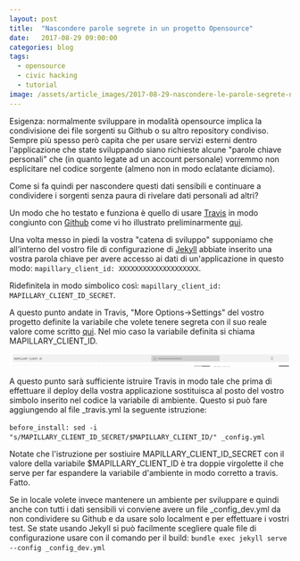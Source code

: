 ```yaml
---
layout: post
title:  "Nascondere parole segrete in un progetto Opensource"
date:   2017-08-29 09:00:00
categories: blog
tags:
  - opensource
  - civic hacking
  - tutorial
image: /assets/article_images/2017-08-29-nascondere-le-parole-segrete-nei-vostri-progetti/1.jpeg
---
```


Esigenza: normalmente sviluppare in modalità opensource implica la condivisione dei file sorgenti su Github o su altro repository condiviso. Sempre più spesso però capita che per usare servizi esterni dentro l'applicazione che state sviluppando siano richieste alcune "parole chiave personali" che (in quanto legate ad un account personale) vorremmo non esplicitare nel codice sorgente (almeno non in modo eclatante diciamo).

Come si fa quindi per nascondere questi dati sensibili e continuare a condividere i sorgenti senza paura di rivelare dati personali ad altri?

Un modo che ho testato e funziona è quello di usare [Travis](www.travis.org) in modo congiunto con [Github](www.github.com) come vi ho illustrato preliminarmente [qui](http://iltempe.github.io/blog/2017/08/27/Organizzare-una-serata-con.html).

Una volta messo in piedi la vostra "catena di sviluppo" supponiamo che all'interno del vostro file di configurazione di [Jekyll](https://jekyllrb.com/) abbiate inserito una vostra parola chiave per avere accesso ai dati di un'applicazione in questo modo: `mapillary_client_id: XXXXXXXXXXXXXXXXXXXX`.

Ridefinitela in modo simbolico così: `mapillary_client_id: MAPILLARY_CLIENT_ID_SECRET`.

A questo punto andate in Travis, "More Options->Settings" del vostro progetto definite la variabile che volete tenere segreta con il suo reale valore come scritto [qui](https://docs.travis-ci.com/user/environment-variables/#Defining-Variables-in-Repository-Settings). Nel mio caso la variabile definita si chiama MAPILLARY_CLIENT_ID.

![](/assets/article_images/2017-08-29-nascondere-le-parole-segrete-nei-vostri-progetti/2.png)

A questo punto sarà sufficiente istruire Travis in modo tale che prima di effettuare il deploy della vostra applicazione sostituisca al posto del vostro simbolo inserito nel codice la variabile di ambiente. Questo si può fare aggiungendo al file _travis.yml la seguente istruzione:

`before_install: sed -i "s/MAPILLARY_CLIENT_ID_SECRET/$MAPILLARY_CLIENT_ID/" _config.yml`

Notate che l'istruzione per sostiuire MAPILLARY_CLIENT_ID_SECRET con il valore della variabile $MAPILLARY_CLIENT_ID è tra doppie virgolette il che serve per far espandere la variabile d'ambiente in modo corretto a travis. Fatto.

Se in locale volete invece mantenere un ambiente per sviluppare e quindi anche con tutti i dati sensibili vi conviene avere un file _config_dev.yml da non condividere su Github e da usare solo localment e per effettuare i vostri test. Se state usando Jekyll si può facilmente scegliere quale file di configurazione usare con il comando per il build:
`bundle exec jekyll serve --config _config_dev.yml`



